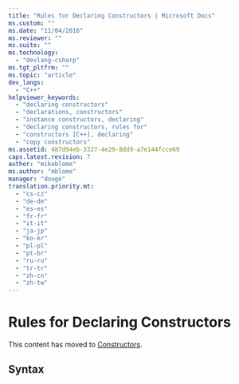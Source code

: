 ```yaml
---
title: "Rules for Declaring Constructors | Microsoft Docs"
ms.custom: ""
ms.date: "11/04/2016"
ms.reviewer: ""
ms.suite: ""
ms.technology: 
  - "devlang-csharp"
ms.tgt_pltfrm: ""
ms.topic: "article"
dev_langs: 
  - "C++"
helpviewer_keywords: 
  - "declaring constructors"
  - "declarations, constructors"
  - "instance constructors, declaring"
  - "declaring constructors, rules for"
  - "constructors [C++], declaring"
  - "copy constructors"
ms.assetid: 487d94eb-3327-4e29-8dd9-a7e144fcce69
caps.latest.revision: 7
author: "mikeblome"
ms.author: "mblome"
manager: "douge"
translation.priority.mt: 
  - "cs-cz"
  - "de-de"
  - "es-es"
  - "fr-fr"
  - "it-it"
  - "ja-jp"
  - "ko-kr"
  - "pl-pl"
  - "pt-br"
  - "ru-ru"
  - "tr-tr"
  - "zh-cn"
  - "zh-tw"
---
```

# Rules for Declaring Constructors
This content has moved to [Constructors](/visual-cpp/cpp/constructors-cpp).  
  
## Syntax